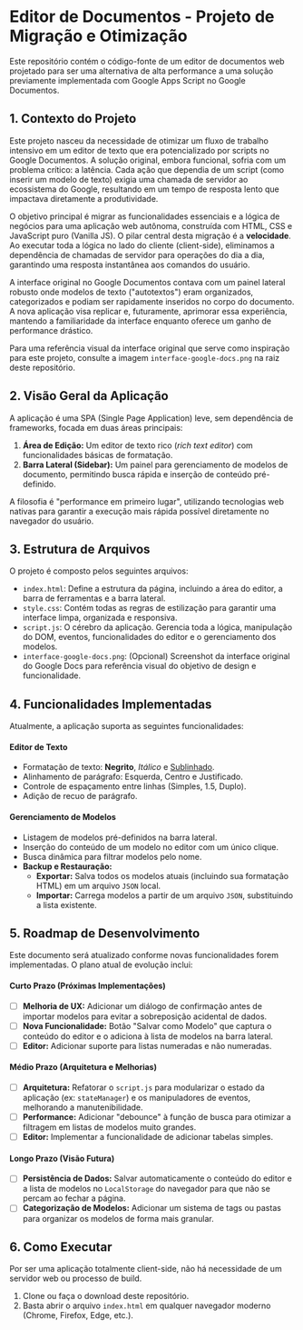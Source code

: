 # Editor de Documentos - Projeto de Migração e Otimização

Este repositório contém o código-fonte de um editor de documentos web projetado para ser uma alternativa de alta performance a uma solução previamente implementada com Google Apps Script no Google Documentos.

## 1. Contexto do Projeto

Este projeto nasceu da necessidade de otimizar um fluxo de trabalho intensivo em um editor de texto que era potencializado por scripts no Google Documentos. A solução original, embora funcional, sofria com um problema crítico: a latência. Cada ação que dependia de um script (como inserir um modelo de texto) exigia uma chamada de servidor ao ecossistema do Google, resultando em um tempo de resposta lento que impactava diretamente a produtividade.

O objetivo principal é migrar as funcionalidades essenciais e a lógica de negócios para uma aplicação web autônoma, construída com HTML, CSS e JavaScript puro (Vanilla JS). O pilar central desta migração é a **velocidade**. Ao executar toda a lógica no lado do cliente (client-side), eliminamos a dependência de chamadas de servidor para operações do dia a dia, garantindo uma resposta instantânea aos comandos do usuário.

A interface original no Google Documentos contava com um painel lateral robusto onde modelos de texto ("autotextos") eram organizados, categorizados e podiam ser rapidamente inseridos no corpo do documento. A nova aplicação visa replicar e, futuramente, aprimorar essa experiência, mantendo a familiaridade da interface enquanto oferece um ganho de performance drástico.

Para uma referência visual da interface original que serve como inspiração para este projeto, consulte a imagem `interface-google-docs.png` na raiz deste repositório.

## 2. Visão Geral da Aplicação

A aplicação é uma SPA (Single Page Application) leve, sem dependência de frameworks, focada em duas áreas principais:

1.  **Área de Edição:** Um editor de texto rico (*rich text editor*) com funcionalidades básicas de formatação.
2.  **Barra Lateral (Sidebar):** Um painel para gerenciamento de modelos de documento, permitindo busca rápida e inserção de conteúdo pré-definido.

A filosofia é "performance em primeiro lugar", utilizando tecnologias web nativas para garantir a execução mais rápida possível diretamente no navegador do usuário.

## 3. Estrutura de Arquivos

O projeto é composto pelos seguintes arquivos:

-   `index.html`: Define a estrutura da página, incluindo a área do editor, a barra de ferramentas e a barra lateral.
-   `style.css`: Contém todas as regras de estilização para garantir uma interface limpa, organizada e responsiva.
-   `script.js`: O cérebro da aplicação. Gerencia toda a lógica, manipulação do DOM, eventos, funcionalidades do editor e o gerenciamento dos modelos.
-   `interface-google-docs.png`: (Opcional) Screenshot da interface original do Google Docs para referência visual do objetivo de design e funcionalidade.

## 4. Funcionalidades Implementadas

Atualmente, a aplicação suporta as seguintes funcionalidades:

#### Editor de Texto
-   Formatação de texto: **Negrito**, *Itálico* e <u>Sublinhado</u>.
-   Alinhamento de parágrafo: Esquerda, Centro e Justificado.
-   Controle de espaçamento entre linhas (Simples, 1.5, Duplo).
-   Adição de recuo de parágrafo.

#### Gerenciamento de Modelos
-   Listagem de modelos pré-definidos na barra lateral.
-   Inserção do conteúdo de um modelo no editor com um único clique.
-   Busca dinâmica para filtrar modelos pelo nome.
-   **Backup e Restauração:**
    -   **Exportar:** Salva todos os modelos atuais (incluindo sua formatação HTML) em um arquivo `JSON` local.
    -   **Importar:** Carrega modelos a partir de um arquivo `JSON`, substituindo a lista existente.

## 5. Roadmap de Desenvolvimento

Este documento será atualizado conforme novas funcionalidades forem implementadas. O plano atual de evolução inclui:

#### Curto Prazo (Próximas Implementações)
-   [ ] **Melhoria de UX:** Adicionar um diálogo de confirmação antes de importar modelos para evitar a sobreposição acidental de dados.
-   [ ] **Nova Funcionalidade:** Botão "Salvar como Modelo" que captura o conteúdo do editor e o adiciona à lista de modelos na barra lateral.
-   [ ] **Editor:** Adicionar suporte para listas numeradas e não numeradas.

#### Médio Prazo (Arquitetura e Melhorias)
-   [ ] **Arquitetura:** Refatorar o `script.js` para modularizar o estado da aplicação (ex: `stateManager`) e os manipuladores de eventos, melhorando a manutenibilidade.
-   [ ] **Performance:** Adicionar "debounce" à função de busca para otimizar a filtragem em listas de modelos muito grandes.
-   [ ] **Editor:** Implementar a funcionalidade de adicionar tabelas simples.

#### Longo Prazo (Visão Futura)
-   [ ] **Persistência de Dados:** Salvar automaticamente o conteúdo do editor e a lista de modelos no `LocalStorage` do navegador para que não se percam ao fechar a página.
-   [ ] **Categorização de Modelos:** Adicionar um sistema de tags ou pastas para organizar os modelos de forma mais granular.

## 6. Como Executar

Por ser uma aplicação totalmente client-side, não há necessidade de um servidor web ou processo de build.

1.  Clone ou faça o download deste repositório.
2.  Basta abrir o arquivo `index.html` em qualquer navegador moderno (Chrome, Firefox, Edge, etc.).
